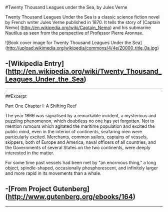 #Twenty Thousand Leagues under the Sea, by Jules Verne

Twenty Thousand Leagues Under the Sea is a classic science fiction novel by French writer Jules Verne published in 1870. It tells the story of [Captain Nemo] (http://en.wikipedia.org/wiki/Captain_Nemo) and his submarine Nautilus as seen from the perspective of Professor Pierre Aronnax.

![Book cover image for Twenty Thousand Leagues Under the Sea] (http://upload.wikimedia.org/wikipedia/commons/4/4e/20000_title_0a.jpg)

## -[Wikipedia Entry] (http://en.wikipedia.org/wiki/Twenty_Thousand_Leagues_Under_the_Sea)

***

##Excerpt

Part One
Chapter I: A Shifting Reef


The year 1866 was signalised by a remarkable incident, a mysterious and puzzling phenomenon, which doubtless no one has yet forgotten. Not to mention rumours which agitated the maritime population and excited the public mind, even in the interior of continents, seafaring men were particularly excited. Merchants, common sailors, captains of vessels, skippers, both of Europe and America, naval officers of all countries, and the Governments of several States on the two continents, were deeply interested in the matter.

For some time past vessels had been met by "an enormous thing," a long object, spindle-shaped, occasionally phosphorescent, and infinitely larger and more rapid in its movements than a whale.

##  -[From Project Gutenberg] (http://www.gutenberg.org/ebooks/164)

***